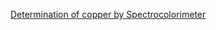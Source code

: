 <a href="http://ebootathon.com/labs/beta/civil/environmental/exp1/">Determination of copper by Spectrocolorimeter</a>